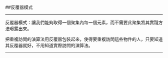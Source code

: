 ##反覆器模式
____
反覆器模式：讓我們能夠取得一個聚集內每一個元素，而不需要此聚集將其實踐方法曝露出來。

把重複訪問的演算法用反覆器包裝起來，使得要重複訪問這些物件的人，只要知道其反覆器就好，不用知道實際訪問的演算法。
____

